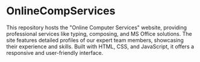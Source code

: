 # OnlineCompServices
This repository hosts the "Online Computer Services" website, providing professional services like typing, composing, and MS Office solutions. The site features detailed profiles of our expert team members, showcasing their experience and skills. Built with HTML, CSS, and JavaScript, it offers a responsive and user-friendly interface.
